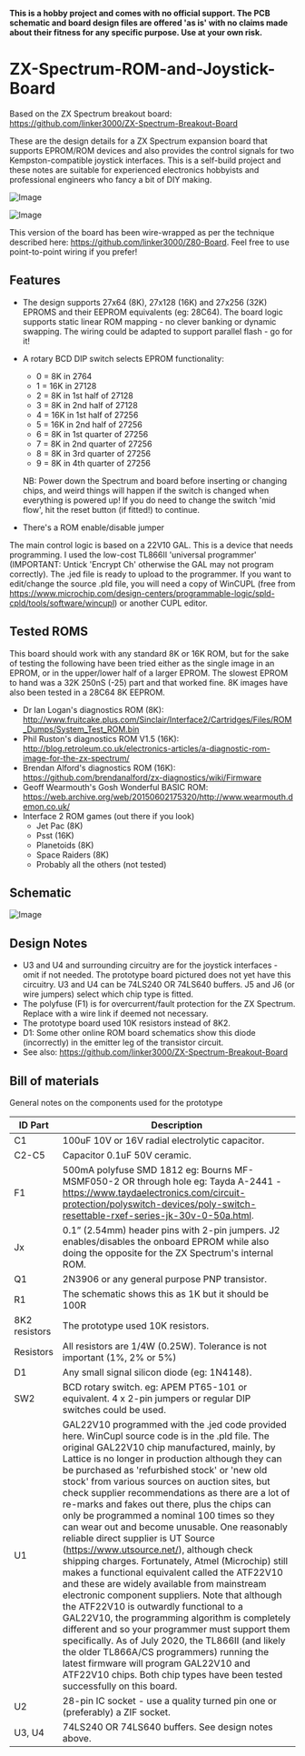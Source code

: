 **This is a hobby project and comes with no official support. The PCB schematic and board design files are offered 'as is' with no claims made about their fitness for any specific purpose. Use at your own risk.**

# ZX-Spectrum-ROM-and-Joystick-Board

Based on the ZX Spectrum breakout board: https://github.com/linker3000/ZX-Spectrum-Breakout-Board

These are the design details for a ZX Spectrum expansion board that supports EPROM/ROM devices and also provides the control signals for two Kempston-compatible joystick interfaces. This is a self-build project and these notes are suitable for experienced electronics hobbyists and professional engineers who fancy a bit of DIY making.

![Image](proto1.JPG)

![Image](proto2.JPG)

This version of the board has been wire-wrapped as per the technique described here: https://github.com/linker3000/Z80-Board. Feel free to use point-to-point wiring if you prefer!

## Features

* The design supports 27x64 (8K), 27x128 (16K) and 27x256 (32K) EPROMS and their EEPROM equivalents (eg: 28C64). The board logic supports static linear ROM mapping - no clever banking or dynamic swapping. The wiring could be adapted to support parallel flash - go for it!

* A rotary BCD DIP switch selects EPROM functionality:

  * 0 = 8K in 2764                                                    
  * 1 = 16K in 27128                                                  
  * 2 = 8K in 1st half of 27128                                       
  * 3 = 8K in 2nd half of 27128                                       
  * 4 = 16K in 1st half of 27256                                               
  * 5 = 16K in 2nd half of 27256                                               
  * 6 = 8K in 1st quarter of 27256                                            
  * 7 = 8K in 2nd quarter of 27256                                            
  * 8 = 8K in 3rd quarter of 27256                                            
  * 9 = 8K in 4th quarter of 27256   
  
  NB: Power down the Spectrum and board before inserting or changing chips, and weird things will happen if the switch is changed when everything is powered up! If you do need to change the switch 'mid flow', hit the reset button (if fitted!) to continue.
  
* There's a ROM enable/disable jumper

The main control logic is based on a 22V10 GAL. This is a device that needs programming. I used the low-cost TL866II 'universal programmer' (IMPORTANT: Untick 'Encrypt Ch' otherwise the GAL may not program correctly). The .jed file is ready to upload to the programmer. If you want to edit/change the source .pld file, you will need a copy of WinCUPL (free from https://www.microchip.com/design-centers/programmable-logic/spld-cpld/tools/software/wincupl) or another CUPL editor.

## Tested ROMS

This board should work with any standard 8K or 16K ROM, but for the sake of testing the following have been tried either as the single image in an EPROM, or in the upper/lower half of a larger EPROM. The slowest EPROM to hand was a 32K 250nS (-25) part and that worked fine. 8K images have also been tested in a 28C64 8K EEPROM. 

* Dr Ian Logan's diagnostics ROM (8K): http://www.fruitcake.plus.com/Sinclair/Interface2/Cartridges/Files/ROM_Dumps/System_Test_ROM.bin
* Phil Ruston's diagnostics ROM V1.5 (16K): http://blog.retroleum.co.uk/electronics-articles/a-diagnostic-rom-image-for-the-zx-spectrum/
* Brendan Alford's diagnostics ROM (16K): https://github.com/brendanalford/zx-diagnostics/wiki/Firmware
* Geoff Wearmouth's Gosh Wonderful BASIC ROM: https://web.archive.org/web/20150602175320/http://www.wearmouth.demon.co.uk/
* Interface 2 ROM games (out there if you look)
  * Jet Pac (8K)
  * Psst (16K)
  * Planetoids (8K)
  * Space Raiders (8K)
  * Probably all the others (not tested)

## Schematic

![Image](schematic.png)

 ## Design Notes
 
 * U3 and U4 and surrounding circuitry are for the joystick interfaces - omit if not needed. The prototype board pictured does not yet have this circuitry. U3 and U4 can be 74LS240 OR 74LS640 buffers. J5 and J6 (or wire jumpers) select which chip type is fitted.
 * The polyfuse (F1) is for overcurrent/fault protection for the ZX Spectrum. Replace with a wire link if deemed not necessary.
 * The prototype board used 10K resistors instead of 8K2.
 * D1: Some other online ROM board schematics show this diode (incorrectly) in the emitter leg of the transistor circuit.
 * See also: https://github.com/linker3000/ZX-Spectrum-Breakout-Board                                 
 
## Bill of materials
 
General notes on the components used for the prototype 

ID	Part | Description 
----------|----------
C1|100uF 10V or 16V radial electrolytic capacitor. 
C2-C5|Capacitor 0.1uF 50V ceramic.
F1|500mA polyfuse SMD 1812 eg: Bourns MF-MSMF050-2 OR through hole eg: Tayda A-2441 - https://www.taydaelectronics.com/circuit-protection/polyswitch-devices/poly-switch-resettable-rxef-series-jk-30v-0-50a.html. 
Jx|0.1” (2.54mm) header pins with 2-pin jumpers. J2 enables/disables the onboard EPROM while also doing the opposite for the ZX Spectrum's internal ROM. 
Q1|2N3906 or any general purpose PNP transistor.
R1|The schematic shows this as 1K but it should be 100R
8K2 resistors|The prototype used 10K resistors. 
Resistors|All resistors are 1/4W (0.25W). Tolerance is not important (1%, 2% or 5%) 
D1|Any small signal silicon diode (eg: 1N4148). 
SW2|BCD rotary switch. eg: APEM PT65-101 or equivalent. 4 x 2-pin jumpers or regular DIP switches could be used.
U1|GAL22V10 programmed with the .jed code provided here. WinCupl source code is in the .pld file. The original GAL22V10 chip manufactured, mainly, by Lattice is no longer in production although they can be purchased as 'refurbished stock' or 'new old stock' from various sources on auction sites, but check supplier recommendations as there are a lot of re-marks and fakes out there, plus the chips can only be programmed a nominal 100 times so they can wear out and become unusable. One reasonably reliable direct supplier is UT Source (https://www.utsource.net/), although check shipping charges.  Fortunately, Atmel (Microchip) still makes a functional equivalent called the ATF22V10 and these are widely available from mainstream electronic component suppliers. Note that although the ATF22V10 is outwardly functional to a GAL22V10, the programming algorithm is completely different and so your programmer must support them specifically. As of July 2020, the TL866II (and likely the older TL866A/CS programmers) running the latest firmware will program GAL22V10 and ATF22V10 chips. Both chip types have been tested successfully on this board.
U2|28-pin IC socket - use a quality turned pin one or (preferably) a ZIF socket.
U3, U4|74LS240 OR 74LS640 buffers. See design notes above.
